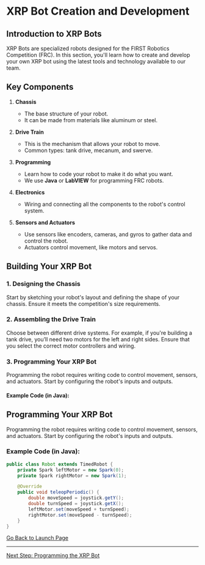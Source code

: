 # XRP Bot Creation and Development

## Introduction to XRP Bots

XRP Bots are specialized robots designed for the FIRST Robotics Competition (FRC). In this section, you'll learn how to create and develop your own XRP bot using the latest tools and technology available to our team.

## Key Components

1. **Chassis**
   - The base structure of your robot.
   - It can be made from materials like aluminum or steel.

2. **Drive Train**
   - This is the mechanism that allows your robot to move.
   - Common types: tank drive, mecanum, and swerve.

3. **Programming**
   - Learn how to code your robot to make it do what you want.
   - We use **Java** or **LabVIEW** for programming FRC robots.

4. **Electronics**
   - Wiring and connecting all the components to the robot's control system.

5. **Sensors and Actuators**
   - Use sensors like encoders, cameras, and gyros to gather data and control the robot.
   - Actuators control movement, like motors and servos.

## Building Your XRP Bot

### 1. Designing the Chassis

Start by sketching your robot's layout and defining the shape of your chassis. Ensure it meets the competition's size requirements.

### 2. Assembling the Drive Train

Choose between different drive systems. For example, if you're building a tank drive, you’ll need two motors for the left and right sides. Ensure that you select the correct motor controllers and wiring.

### 3. Programming Your XRP Bot

Programming the robot requires writing code to control movement, sensors, and actuators. Start by configuring the robot's inputs and outputs.

#### Example Code (in Java):
## Programming Your XRP Bot

Programming the robot requires writing code to control movement, sensors, and actuators. Start by configuring the robot's inputs and outputs.

### Example Code (in Java):

```java
public class Robot extends TimedRobot {
    private Spark leftMotor = new Spark(0);
    private Spark rightMotor = new Spark(1);

    @Override
    public void teleopPeriodic() {
        double moveSpeed = joystick.getY();
        double turnSpeed = joystick.getX();
        leftMotor.set(moveSpeed + turnSpeed);
        rightMotor.set(moveSpeed - turnSpeed);
    }
}
```





<!-- Go Back Button -->
[Go Back to Launch Page](index.md)

---

<!-- Next Page Button -->
[Next Step: Programming the XRP Bot](next-step.md)
